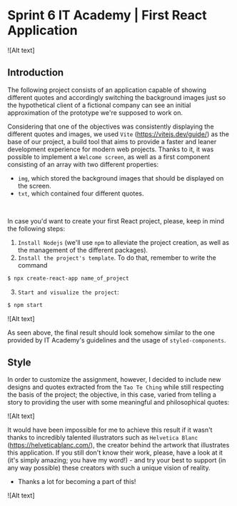 # Sprint 6 IT Academy | First React Application
![Alt text]


## Introduction

The following project consists of an application capable of showing different quotes and accordingly switching the background images just so the hypothetical client of a fictional company can see an initial approximation of the prototype we're supposed to work on. 

Considering that one of the objectives was consistently displaying the different quotes and images, we used `Vite` (https://vitejs.dev/guide/) as the base of our project, a build tool that aims to provide a faster and leaner development experience for modern web projects. Thanks to it, it was possible to implement a `Welcome screen`, as well as a first component consisting of an array with two different properties:
- `img`, which stored the background images that should be displayed on the screen.
- `txt`, which contained four different quotes.

<br>

In case you'd want to create your first React project, please, keep in mind the following steps:
1. `Install Nodejs` (we'll use `npm` to alleviate the project creation, as well as the management of the different packages).
2. `Install the project's template`. To do that, remember to write the command
```bash
$ npx create-react-app name_of_project
``` 
3. `Start and visualize the project`:
```bash
$ npm start
```

![Alt text]

As seen above, the final result should look somehow similar to the one provided by IT Academy's guidelines and the usage of `styled-components`.

## Style

In order to customize the assignment, however, I decided to include new designs and quotes extracted from the `Tao Te Ching` while still respecting the basis of the project; the objective, in this case, varied from telling a story to providing the user with some meaningful and philosophical quotes:

![Alt text]

It would have been impossible for me to achieve this result if it wasn't thanks to incredibly talented illustrators such as `Helvetica Blanc` (https://helveticablanc.com/), the creator behind the artwork that illustrates this application. If you still don't know their work, please, have a look at it (it's simply amazing; you have my word!) - and try your best to support (in any way possible) these creators with such a unique vision of reality.

- Thanks a lot for becoming a part of this!

![Alt text]